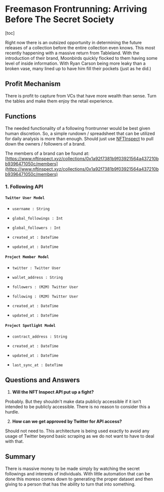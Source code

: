 # Freemason Frontrunning: Arriving Before The Secret Society

[toc]

Right now there is an outsized opportunity in determining the future releases of a collection before the entire collection even knows. This most recently happening with a massive return from Tableland. With the introduction of their brand, Moonbirds quickly flocked to them having some level of inside information. With Ryan Carson being more leaky than a broken vase, many lined up to have him fill their pockets (just as he did.)

## Profit Mechanism 

There is profit to capture from VCs that have more wealth than sense. Turn the tables and make them enjoy the retail experience.

## Functions

The needed functionality of a following frontrunner would be best given human discretion. So, a simple rundown / spreadsheet that can be utilized for daily analysis is more than enough. Should just use [NFTInspect](http://nftinspect.xyz) to pull down the owners / followers of a brand. 

The members of a brand can be found at: [https://www.nftinspect.xyz/collections/0x1a92f7381b9f03921564a437210bb9396471050c/members](https://www.nftinspect.xyz/collections/0x1a92f7381b9f03921564a437210bb9396471050c/members)

### 1. Following API

#### `Twitter User Model`

- `username : String`
- `global_followings : Int`
- `global_followers : Int`

- `created_at : DateTime`
- `updated_at : DateTime`

#### `Project Member Model`

- `twitter : Twitter User`
- `wallet_address : String`

- `followers : (M2M) Twitter User`
- `following : (M2M) Twitter User`

- `created_at : DateTime`
- `updated_at : DateTime`

#### `Project Spotlight Model`

- `contract_address : String`

- `created_at : DateTime`
- `updated_at : DateTime`

- `last_sync_at : DateTime`

## Questions and Answers

1. **Will the NFT Inspect API put up a fight?** 

Probably. But they shouldn't make data publicly accessible if it isn't intended to be publicly accessible. There is no reason to consider this a hurdle.

2. **How can we get approved by Twitter for API access?**

Should not need to. This architecture is being used exactly to avoid any usage of Twitter beyond basic scraping as we do not want to have to deal with that.

## Summary

There is massive money to be made simply by watching the secret followings and interests of individuals. With little automation that can be done this moreso comes down to generating the proper dataset and then giving to a person that has the ability to turn that into something.